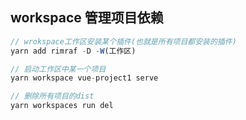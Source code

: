 ## workspace 管理项目依赖
```js
// wrokspace工作区安装某个插件(也就是所有项目都安装的插件)
yarn add rimraf -D -W(工作区)

// 启动工作区中某一个项目
yarn workspace vue-project1 serve

// 删除所有项目的dist
yarn workspaces run del
```